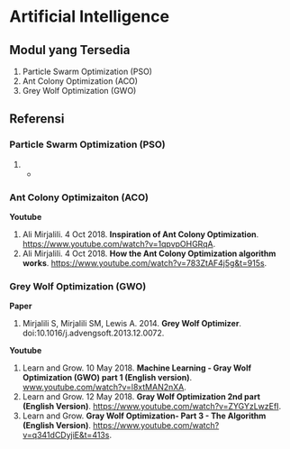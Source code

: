 # Artificial Intelligence
## Modul yang Tersedia
1. Particle Swarm Optimization (PSO)
2. Ant Colony Optimization (ACO)
3. Grey Wolf Optimization (GWO) 

## Referensi
### Particle Swarm Optimization (PSO)
1. -

### Ant Colony Optimizaiton (ACO)
**Youtube**
1. Ali Mirjalili. 4 Oct 2018. **Inspiration of Ant Colony Optimization**. https://www.youtube.com/watch?v=1qpvpOHGRqA.
2. Ali Mirjalili. 4 Oct 2018. **How the Ant Colony Optimization algorithm works**. https://www.youtube.com/watch?v=783ZtAF4j5g&t=915s.

### Grey Wolf Optimization (GWO)
**Paper**
1. Mirjalili S, Mirjalili SM, Lewis A. 2014. **Grey Wolf Optimizer**. doi:10.1016/j.advengsoft.2013.12.0072.

**Youtube**
1. Learn and Grow. 10 May 2018. **Machine Learning - Gray Wolf Optimization (GWO) part 1 (English version)**. www.youtube.com/watch?v=l8xtMAN2nXA.
2. Learn and Grow. 12 May 2018. **Gray Wolf Optimization 2nd part (English Version)**. https://www.youtube.com/watch?v=ZYGYzLwzEfI.
3. Learn and Grow. **Gray Wolf Optimization- Part 3 - The Algorithm (English Version)**. https://www.youtube.com/watch?v=q341dCDyjiE&t=413s.

